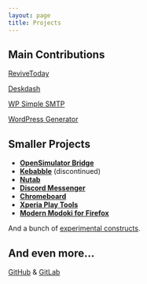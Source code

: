 ```yaml
---
layout: page
title: Projects
---
```


## Main Contributions
<div class="showy-banner" style="background-image:url(/assets/img/20191117_221226.jpg)">
	<p><a href="/projects/revivetoday">ReviveToday</a></p>
</div>

<div class="showy-banner" style="background-image:url(/assets/img/Screenshot_20210515_091230.png)">
	<p><a href="/projects/deskdash">Deskdash</a></p>
</div>

<div class="showy-banner" style="background-image:url(/assets/img/wpsmtp-scrot.png)">
	<p><a href="/projects/wp-simple-smtp">WP Simple SMTP</a></p>
</div>

<div class="showy-banner" style="background-image:url(/assets/img/wpgen-scrot.png)">
	<p><a href="/projects/wordpress-generator">WordPress Generator</a></p>
</div>

## Smaller Projects

*   **[OpenSimulator Bridge](/projects/wordpress-opensimulator-bridge)**
*   **[Kebabble](/projects/kebabble/)** (discontinued)
*   **[Nutab](/projects/nutab/)**
*   **[Discord Messenger](/projects/wp-discord-messenger/)**
*   [**Chromeboard**](/projects/chromeboard/)
*   [**Xperia Play Tools**](/projects/xperia-play-tools/)
*   **[Modern Modoki for Firefox](https://github.com/soup-bowl/Modoki-FirefoxCSS)**

And a bunch of [experimental constructs](https://labs.soupbowl.io).

## And even more…

[GitHub](https://github.com/soup-bowl) & [GitLab](https://gitlab.com/soup-bowl)